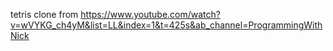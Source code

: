 tetris clone from https://www.youtube.com/watch?v=wVYKG_ch4yM&list=LL&index=1&t=425s&ab_channel=ProgrammingWithNick
